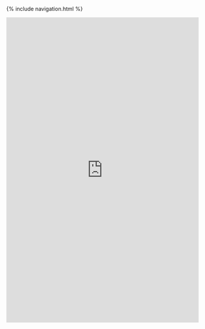 {% include navigation.html %}

<iframe frameborder="0" width="100%" height="800px" src="https://replit.com/@SamiDeshatty/Tri-3-Repo#Main.java">
